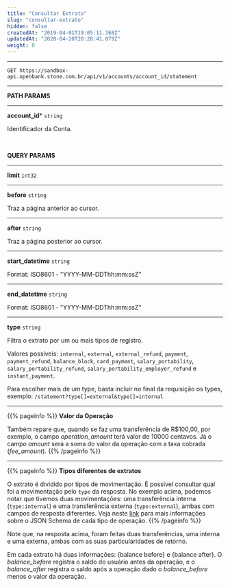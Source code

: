 ```yaml
---
title: "Consultar Extrato"
slug: "consultar-extrato"
hidden: false
createdAt: "2019-04-01T19:05:11.368Z"
updatedAt: "2020-04-20T20:28:41.079Z"
weight: 8
---
```


---

```http 
GET https://sandbox-api.openbank.stone.com.br/api/v1/accounts/account_id/statement
```
---


**PATH PARAMS**

---

**account_id***  `string`

Identificador da Conta.

<br>

**QUERY PARAMS**

---

**limit**  `int32`


---

**before**  `string`

Traz a página anterior ao cursor.

---

**after**  `string`

Traz a página posterior ao cursor.


---

**start_datetime**  `string`

Format: ISO8601 - "YYYY-MM-DDThh:mm:ssZ"


---

**end_datetime**  `string`

Format: ISO8601 - "YYYY-MM-DDThh:mm:ssZ"


---

**type**  `string`

Filtra o extrato por um ou mais tipos de registro.

Valores possíveis: `internal`, `external`, `external_refund`, `payment`, `payment_refund`, `balance_block`, `card_payment`, `salary_portability`, `salary_portability_refund`, `salary_portability_employer_refund` e `instant_payment`.

Para escolher mais de um type, basta incluir no final da requisição os types, exemplo:  `/statement?type[]=external&type[]=internal`


---
{{% pageinfo %}}
**Valor da Operação**

Também repare que, quando se faz uma transferência de R$100,00, por exemplo, o campo _operation_amount_ terá valor de 10000 centavos. Já o campo _amount_ será a soma do valor da operação com a taxa cobrada (_fee_amount_).
{{% /pageinfo %}}


---
{{% pageinfo %}}
**Tipos diferentes de extratos**

O extrato é dividido por tipos de movimentação. É possível consultar qual foi a movimentação pelo `type` da resposta. No exemplo acima, podemos notar que tivemos duas movimentações: uma transferência interna (`type:internal`) e uma transferência externa (`type:external`), ambas com campos de resposta diferentes. Veja neste [link](https://docs.openbank.stone.com.br/reference#objetos-do-extrato) para mais informações sobre o JSON Schema de cada tipo de operação.
{{% /pageinfo %}}

Note que, na resposta acima, foram feitas duas transferências, uma interna e uma externa, ambas com as suas particularidades de retorno.

Em cada extrato há duas informações: {balance before} e {balance after}. O _balance_before_ registra o saldo do usuário antes da operação, e o _balance_after_ registra o saldo após a operação dado o _balance_before_ menos o valor da operação.